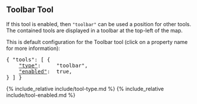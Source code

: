 ## Toolbar Tool

If this tool is enabled, then `"toolbar"` can be used a position for other tools.
The contained tools are displayed in a toolbar at the top-left of the map.

This is default configuration for the Toolbar tool (click on a property name for more information):
<pre>
{ "tools": [ {
    <a href="#type-property"        >"type"</a>:     "toolbar",
    <a href="#enabled-property"     >"enabled"</a>:  true,
} ] }
</pre>

{% include_relative include/tool-type.md %}
{% include_relative include/tool-enabled.md %}
